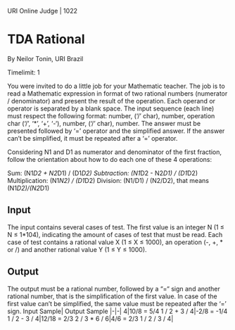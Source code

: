 URI Online Judge | 1022

# TDA Rational

By Neilor Tonin, URI  Brazil

Timelimit: 1

You were invited to do a little job for your Mathematic teacher. The job is to read a Mathematic expression in format of two rational numbers (numerator / denominator) and present the result of the operation. Each operand or operator is separated by a blank space. The input sequence (each line) must respect the following format: number, (‘/’ char), number, operation char (‘/’, ‘*’, ‘+’, ‘-‘), number, (‘/’ char), number. The answer must be presented followed by ‘=’ operator and the simplified answer. If the answer can’t be simplified, it must be repeated after a ‘=’ operator.

Considering N1 and D1 as numerator and denominator of the first fraction, follow the orientation about how to do each one of these 4 operations:

Sum: (N1*D2 + N2*D1) / (D1*D2)
Subtraction: (N1*D2 - N2*D1) / (D1*D2)
Multiplication: (N1*N2) / (D1*D2)
Division: (N1/D1) / (N2/D2), that means (N1*D2)/(N2*D1)

## Input

The input contains several cases of test. The first value is an integer N (1 ≤ N ≤ 1*104), indicating the amount of cases of test that must be read. Each case of test contains a rational value X (1 ≤ X ≤ 1000), an operation (-, +, * or /) and another rational value Y (1 ≤ Y ≤ 1000).

## Output

The output must be a rational number, followed by a “=“ sign and another rational number, that is the simplification of the first value. In case of the first value can’t be simplified, the same value must be repeated after the ‘=’ sign.
Input Sample|	Output Sample
|-|-|
4|10/8 = 5/4
1 / 2 + 3 / 4|-2/8 = -1/4
1 / 2 - 3 / 4|12/18 = 2/3
2 / 3 * 6 / 6|4/6 = 2/3
1 / 2 / 3 / 4|